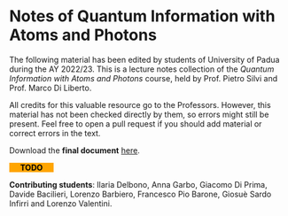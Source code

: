 # Notes of Quantum Information with Atoms and Photons

The following material has been edited by students of University of Padua during the AY 2022/23. This is a lecture notes collection of the *Quantum Information with Atoms and Photons* course, held by Prof. Pietro Silvi and Prof. Marco Di Liberto.

All credits for this valuable resource go to the Professors. However, this material has not been checked directly by them, so errors might still be present. Feel free to open a pull request if you should add material or correct errors in the text.

Download the **final document** [here](QIAP-notes.pdf).

<div align="center" style="background-color:orange;color:black;text-align:center;width:80px;"><b>TODO</b></div>

**Contributing students**: Ilaria Delbono, Anna Garbo, Giacomo Di Prima, Davide Bacilieri, Lorenzo Barbiero, Francesco Pio Barone, Giosuè Sardo Infirri and Lorenzo Valentini.




